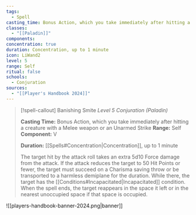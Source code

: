 ```yaml
---
tags:
  - Spell
casting_time: Bonus Action, which you take immediately after hitting a creature with a Melee weapon or an Unarmed Strike
classes:
  - "[[Paladin]]"
components:
concentration: true
duration: Concentration, up to 1 minute
icon: LiWand2
level: 5
range: Self
ritual: false
schools:
  - Conjuration
sources: 
  - "[[Player's Handbook 2024]]"
---
```

>[!spell-callout] Banishing Smite
>_Level 5 Conjuration (Paladin)_
>
>**Casting Time:** Bonus Action, which you take immediately after hitting a creature with a Melee weapon or an Unarmed Strike
>**Range:** Self
>**Component:** V
>
>**Duration:** [[Spells#Concentration\|Concentration]], up to 1 minute
>
>The target hit by the attack roll takes an extra 5d10 Force damage from the attack. If the attack reduces the target to 50 Hit Points or fewer, the target must succeed on a Charisma saving throw or be transported to a harmless demiplane for the duration. While there, the target has the [[Conditions#Incapacitated\|Incapacitated]] condition. When the spell ends, the target reappears in the space it left or in the nearest unoccupied space if that space is occupied.


![[players-handbook-banner-2024.png|banner]]